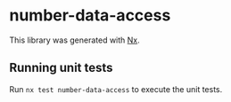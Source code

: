 # number-data-access

This library was generated with [Nx](https://nx.dev).

## Running unit tests

Run `nx test number-data-access` to execute the unit tests.
